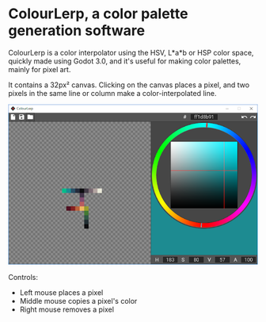 # ColourLerp, a color palette generation software

ColourLerp is a color interpolator using the HSV, L\*a\*b or HSP color space, quickly made using Godot 3.0, and it's useful for making color palettes, mainly for pixel art.

It contains a 32px² canvas. Clicking on the canvas places a pixel, and two pixels in the same line or column make a color-interpolated line.

![illustration](https://github.com/mateusak/colour-lerp/blob/main/README_IMG.png?raw=true)

Controls:
- Left mouse places a pixel
- Middle mouse copies a pixel's color
- Right mouse removes a pixel
